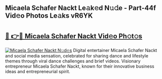 ## Micaela Schafer Nackt Le𝚊k𝚎d N𝚞𝚍e - Part-44f Vid𝚎o Photos Le𝚊ks vR6YK

# <h2><a href="http://fb42dr7.evod.top/?m=Micaela+Schafer+Nackt">🔗 👉🔴 Micaela Schafer Nackt Vid𝚎o Ph𝚘t𝚘s</a></h2>

[![Micaela Schafer Nackt N𝚞d𝚎s](https://i.imgur.com/8V9OHl7.gif)](http://fb42dr7.evod.top/?m=Micaela+Schafer+Nackt)
Digital entertainer Micaela Schafer Nackt and social media sensation, celebrated for sharing dance and lifestyle themes through viral dance challenges and brief videos. Visionary entrepreneur Micaela Schafer Nackt, known for their innovative business ideas and entrepreneurial spirit. 

